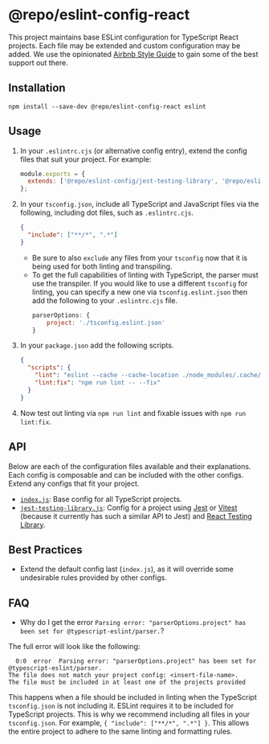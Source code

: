 # @repo/eslint-config-react

This project maintains base ESLint configuration for TypeScript React projects. Each file may be extended and custom configuration may be added. We use the opinionated [Airbnb Style Guide](https://github.com/airbnb/javascript) to gain some of the best support out there.

## Installation

```shell
npm install --save-dev @repo/eslint-config-react eslint
```

## Usage

1. In your `.eslintrc.cjs` (or alternative config entry), extend the config files that suit your project. For example:
   ```javascript
   module.exports = {
     extends: ['@repo/eslint-config/jest-testing-library', '@repo/eslint-config'],
   };
   ```
2. In your `tsconfig.json`, include all TypeScript and JavaScript files via the following, including dot files, such as `.eslintrc.cjs`.
   ```json
   {
     "include": ["**/*", ".*"]
   }
   ```
   - Be sure to also `exclude` any files from your `tsconfig` now that it is being used for both linting and transpiling.
   - To get the full capabilities of linting with TypeScript, the parser must use the transpiler. If you would like to use a different `tsconfig` for linting, you can specify a new one via `tsconfig.eslint.json` then add the following to your `.eslintrc.cjs` file.
     ```javascript
     parserOptions: {
         project: './tsconfig.eslint.json'
     }
     ```
3. In your `package.json` add the following scripts.
   ```json
   {
     "scripts": {
       "lint": "eslint --cache --cache-location ./node_modules/.cache/eslint .",
       "lint:fix": "npm run lint -- --fix"
     }
   }
   ```
4. Now test out linting via `npm run lint` and fixable issues with `npm run lint:fix`.

## API

Below are each of the configuration files available and their explanations. Each config is composable and can be included with the other configs. Extend any configs that fit your project.

- [`index.js`](./index.js): Base config for all TypeScript projects.
- [`jest-testing-library.js`](./jest-testing-library.js): Config for a project using [Jest](https://jestjs.io/) or [Vitest](https://vitest.dev/) (because it currently has such a similar API to Jest) and [React Testing Library](https://testing-library.com/docs/react-testing-library/intro/).

## Best Practices

- Extend the default config last (`index.js`), as it will override some undesirable rules provided by other configs.

## FAQ

- Why do I get the error `Parsing error: "parserOptions.project" has been set for @typescript-eslint/parser.`?

The full error will look like the following:

```
  0:0  error  Parsing error: "parserOptions.project" has been set for @typescript-eslint/parser.
The file does not match your project config: <insert-file-name>.
The file must be included in at least one of the projects provided
```

This happens when a file should be included in linting when the TypeScript `tsconfig.json` is not including it. ESLint requires it to be included for TypeScript projects. This is why we recommend including all files in your `tsconfig.json`. For example, `{ "include": ["**/*", ".*"] }`. This allows the entire project to adhere to the same linting and formatting rules.
